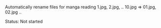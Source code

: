 Automatically rename files for manga reading
    1.jpg, 2.jpg, .. 10.jpg
=>
    01.jpg, 02.jpg ..

Status: Not started